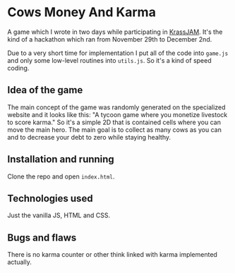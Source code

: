 # Cows Money And Karma

A game which I wrote in two days while participating in [KrassJAM](https://itch.io/jam/krassjam11). It's the kind of a hackathon which ran from November 29th to December 2nd.

Due to a very short time for implementation I put all of the code into `game.js` and only some low-level routines into `utils.js`. So it's a kind of speed coding.

## Idea of the game

The main concept of the game was randomly generated on the specialized website and it looks like this: "A tycoon game where you monetize livestock to score karma." So it's a simple 2D that is contained cells where you can move the main hero. The main goal is to collect as many cows as you can and to decrease your debt to zero while staying healthy.

## Installation and running

Clone the repo and open `index.html`.

## Technologies used

Just the vanilla JS, HTML and CSS.

## Bugs and flaws

There is no karma counter or other think linked with karma implemented actually.